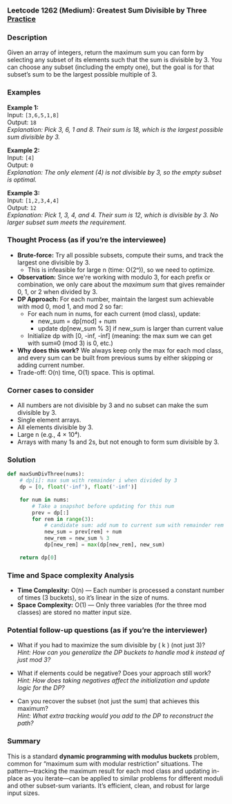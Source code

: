 ### Leetcode 1262 (Medium): Greatest Sum Divisible by Three [Practice](https://leetcode.com/problems/greatest-sum-divisible-by-three)

### Description  
Given an array of integers, return the maximum sum you can form by selecting any subset of its elements such that the sum is divisible by 3. You can choose any subset (including the empty one), but the goal is for that subset’s sum to be the largest possible multiple of 3.

### Examples  

**Example 1:**  
Input: `[3,6,5,1,8]`  
Output: `18`  
*Explanation: Pick 3, 6, 1 and 8. Their sum is 18, which is the largest possible sum divisible by 3.*

**Example 2:**  
Input: `[4]`  
Output: `0`  
*Explanation: The only element (4) is not divisible by 3, so the empty subset is optimal.*

**Example 3:**  
Input: `[1,2,3,4,4]`  
Output: `12`  
*Explanation: Pick 1, 3, 4, and 4. Their sum is 12, which is divisible by 3. No larger subset sum meets the requirement.*

### Thought Process (as if you’re the interviewee)  
- **Brute-force:** Try all possible subsets, compute their sums, and track the largest one divisible by 3.  
  - This is infeasible for large n (time: O(2ⁿ)), so we need to optimize.
- **Observation:** Since we're working with modulo 3, for each prefix or combination, we only care about the *maximum sum* that gives remainder 0, 1, or 2 when divided by 3.
- **DP Approach:** For each number, maintain the largest sum achievable with mod 0, mod 1, and mod 2 so far:
  - For each num in nums, for each current (mod class), update:  
    - new_sum = dp[mod] + num  
    - update dp[new_sum % 3] if new_sum is larger than current value  
  - Initialize dp with [0, -inf, -inf] (meaning: the max sum we can get with sum≡0 (mod 3) is 0, etc.)
- **Why does this work?** We always keep only the max for each mod class, and every sum can be built from previous sums by either skipping or adding current number.
- Trade-off: O(n) time, O(1) space. This is optimal.

### Corner cases to consider  
- All numbers are not divisible by 3 and no subset can make the sum divisible by 3.
- Single element arrays.
- All elements divisible by 3.
- Large n (e.g., 4 × 10⁴).
- Arrays with many 1s and 2s, but not enough to form sum divisible by 3.

### Solution

```python
def maxSumDivThree(nums):
    # dp[i]: max sum with remainder i when divided by 3
    dp = [0, float('-inf'), float('-inf')]
    
    for num in nums:
        # Take a snapshot before updating for this num
        prev = dp[:]
        for rem in range(3):
            # candidate sum: add num to current sum with remainder rem
            new_sum = prev[rem] + num
            new_rem = new_sum % 3
            dp[new_rem] = max(dp[new_rem], new_sum)
    
    return dp[0]
```

### Time and Space complexity Analysis  

- **Time Complexity:** O(n) — Each number is processed a constant number of times (3 buckets), so it’s linear in the size of nums.
- **Space Complexity:** O(1) — Only three variables (for the three mod classes) are stored no matter input size.

### Potential follow-up questions (as if you’re the interviewer)  

- What if you had to maximize the sum divisible by \( k \) (not just 3)?  
  *Hint: How can you generalize the DP buckets to handle mod k instead of just mod 3?*

- What if elements could be negative? Does your approach still work?  
  *Hint: How does taking negatives affect the initialization and update logic for the DP?*

- Can you recover the subset (not just the sum) that achieves this maximum?  
  *Hint: What extra tracking would you add to the DP to reconstruct the path?*

### Summary
This is a standard **dynamic programming with modulus buckets** problem, common for “maximum sum with modular restriction” situations. The pattern—tracking the maximum result for each mod class and updating in-place as you iterate—can be applied to similar problems for different moduli and other subset-sum variants. It’s efficient, clean, and robust for large input sizes.